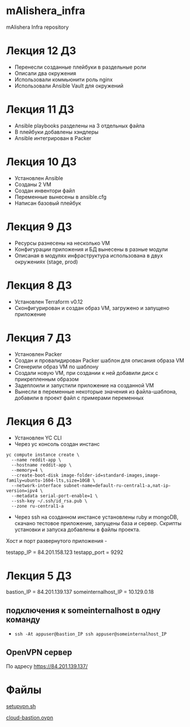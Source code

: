 # mAlishera_infra
mAlishera Infra repository

# Лекция 12 ДЗ

- Перенесли созданные плейбуки в раздельные роли
- Описали два окружения
- Использовали коммьюнити роль nginx
- Использовали Ansible Vault для окружений

# Лекция 11 ДЗ

- Ansible playbooks разделены на 3 отдельных файла
- В плейбуки добавлены хэндлеры
- Ansible интегрирован в Packer
# Лекция 10 ДЗ

- Установлен Ansible
- Созданы 2 VM
- Создан инвентори файл
- Переменные вынесены в ansible.cfg
- Написан базовый плейбук

# Лекция 9 ДЗ

- Ресурсы разнесены на несколько VM
- Конфигурации приложения и БД вынесены в разные модули
- Описаная в модулях инфраструктура использована в двух окружениях (stage, prod)

# Лекция 8 ДЗ

- Установлен Terraform v0.12
- Сконфигурирован и создан образ VM, загружено и запущено приложение

# Лекция 7 ДЗ

- Установлен Packer
- Создан и провалидирован Packer шаблон для описания образа VM
- Сгенерили образ VM по шаблону
- Создали новую VM, при создании к ней добавили диск с прикрепленным образом
- Задеплоили и запустили приложение на созданной VM
- Вынесли в переменные некоторые значения из файла-шаблона, добавили в проект файл с примерами переменных

# Лекция 6 ДЗ

- Установлен YC CLI
- Через yc консоль создан инстанс
```
yc compute instance create \
  --name reddit-app \
  --hostname reddit-app \
  --memory=4 \
  --create-boot-disk image-folder-id=standard-images,image-family=ubuntu-1604-lts,size=10GB \
  --network-interface subnet-name=default-ru-central1-a,nat-ip-version=ipv4 \
  --metadata serial-port-enable=1 \
  --ssh-key ~/.ssh/id_rsa.pub \
  --zone ru-central1-a
```
- Через ssh на созданном инстансе установлены ruby и mongoDB, скачано тестовое приложение, запущены база и сервер. Скрипты установки и запуска добавлены в файлы проекта.

Хост и порт развернутого приложения -

testapp_IP = 84.201.158.123
testapp_port = 9292

# Лекция 5 ДЗ

bastion_IP = 84.201.139.137
someinternalhost_IP = 10.129.0.18

## подключения к someinternalhost в одну команду
  - `ssh -At appuser@bastion_IP ssh appuser@someinternalhost_IP`

## OpenVPN сервер

По адресу https://84.201.139.137/
# Файлы

 [setupvpn.sh](setupvpn.sh)

 [cloud-bastion.ovpn](cloud-bastion.ovpn)
